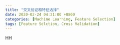 ```yaml
---
title: "交叉验证和特征选择"
date: 2020-02-24 04:21:00 +0800
categories: [Machine Learning, Feature Selection]
tags: [Feature Selction, Cross Validation]
---
```

HH